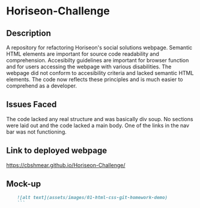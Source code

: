 # Horiseon-Challenge

## Description

A repository for refactoring Horiseon's social solutions webpage.
Semantic HTML elements are important for source code readability and comprehension. 
Accesibilty guidelines are important for browser function and for users accessing the webpage with various disabilities.
The webpage did not conform to accesibility criteria and lacked semantic HTML elements.
The code now reflects these principles and is much easier to comprehend as a developer. 

## Issues Faced

The code lacked any real structure and was basically div soup. No sections were laid out and the code lacked a main body. One of the links in the nav bar was not functioning. 

## Link to deployed webpage

https://cbshmear.github.io/Horiseon-Challenge/

## Mock-up
```md
    ![alt text](assets/images/01-html-css-git-homework-demo)
    ```
